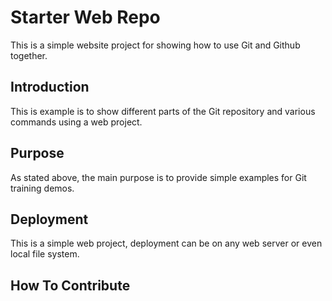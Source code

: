 # Starter Web Repo

This is a simple website project for
showing how to use Git and Github together.

## Introduction
This is example is to show different parts
of the Git repository and various commands
using a web project.

## Purpose

As stated above, the main purpose is to
provide simple examples for Git training
demos.

## Deployment
This is a simple web project, deployment
can be on any web server or even local
file system.

## How To Contribute